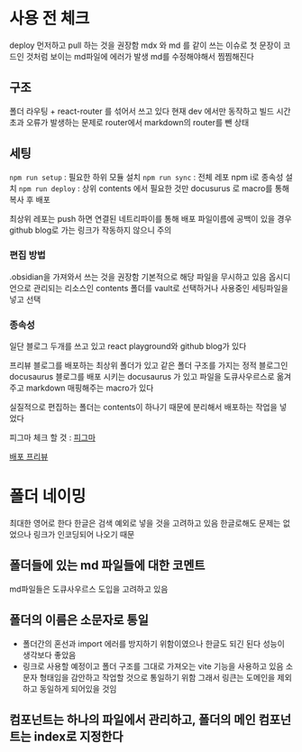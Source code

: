 # 사용 전 체크

deploy 먼저하고 pull 하는 것을 권장함
mdx 와 md 를 같이 쓰는 이슈로 첫 문장이 코드인 것처럼 보이는 md파일에 에러가 발생
md를 수정해야해서 찜찜해진다

## 구조

폴더 라우팅 + react-router 를 섞어서 쓰고 있다
현재 dev 에서만 동작하고 빌드 시간 초과 오류가 발생하는 문제로
router에서 markdown의 router를 뺀 상태

## 세팅

`npm run setup` : 필요한 하위 모듈 설치
`npm run sync` : 전체 레포 npm i로 종속성 설치
`npm run deploy` : 상위 contents 에서 필요한 것만 docusurus 로 macro를 통해 복사 후 배포

최상위 레포는 push 하면 연결된 네트리파이를 통해 배포
파일이름에 공백이 있을 경우 github blog로 가는 링크가 작동하지 않으니 주의

### 편집 방법

.obsidian을 가져와서 쓰는 것을 권장함
기본적으로 해당 파일을 무시하고 있음
옵시디언으로 관리되는 리소스인
contents 폴더를 vault로 선택하거나 사용중인 세팅파일을 넣고 선택

### 종속성

일단 블로그 두개를 쓰고 있고 react playground와 github blog가 있다

프리뷰 블로그를 배포하는 최상위 폴더가 있고
같은 폴더 구조를 가지는 정적 블로그인 docusaurus 블로그를 배포 시키는 docusaurus 가 있고
파일을 도큐사우르스로 옮겨주고 markdown 매핑해주는 macro가 있다

실질적으로 편집하는 폴더는 contents이 하나기 때문에 분리해서 배포하는 작업을 넣었다

피그마 체크 할 것 : [피그마](https://www.figma.com/file/JTgfhaiAm9mWAqbmChCEYo/react-playground?node-id=0%3A1&t=oczIrWhWazX5AhPN-1)

[배포 프리뷰](https://dev-softer.netlify.app/)

# 폴더 네이밍

최대한 영어로 한다
한글은 검색 예외로 넣을 것을 고려하고 있음
한글로해도 문제는 없었으나 링크가 인코딩되어 나오기 때문

## 폴더들에 있는 md 파일들에 대한 코멘트

md파일들은 도큐사우르스 도입을 고려하고 있음

## 폴더의 이름은 소문자로 통일

- 폴더간의 혼선과 import 에러를 방지하기 위함이였으나 한글도 되긴 된다 성능이 생각보다 좋았음
- 링크로 사용할 예정이고 폴더 구조를 그대로 가져오는 vite 기능을 사용하고 있음
  소문자 형태임을 감안하고 작업할 것으로 통일하기 위함
  그래서 링큰는 도메인을 제외하고 동일하게 되어있을 것임

## 컴포넌트는 하나의 파일에서 관리하고, 폴더의 메인 컴포넌트는 index로 지정한다
